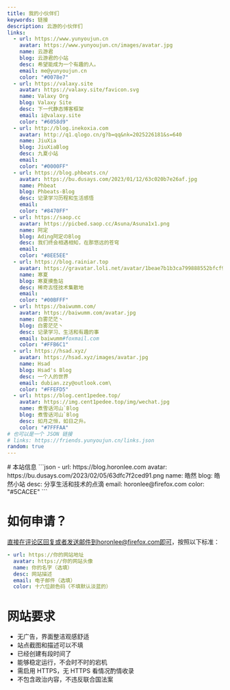 ```yaml
---
title: 我的小伙伴们
keywords: 链接
description: 云游的小伙伴们
links:
  - url: https://www.yunyoujun.cn
    avatar: https://www.yunyoujun.cn/images/avatar.jpg
    name: 云游君
    blog: 云游君的小站
    desc: 希望能成为一个有趣的人。
    email: me@yunyoujun.cn
    color: "#0078e7"
  - url: https://valaxy.site
    avatar: https://valaxy.site/favicon.svg
    name: Valaxy Org
    blog: Valaxy Site
    desc: 下一代静态博客框架
    email: i@valaxy.site
    color: "#6058d9"
  - url: http://blog.inekoxia.com
    avatar: http://q1.qlogo.cn/g?b=qq&nk=2025226181&s=640
    name: JiuXia
    blog: JiuXiaBlog
    desc: 九夏小站
    email: 
    color: "#0000FF"
  - url: https://blog.phbeats.cn/
    avatar: https://bu.dusays.com/2023/01/12/63c020b7e26af.jpg
    name: Phbeat
    blog: Phbeats-Blog
    desc: 记录学习历程和生活感悟
    email: 
    color: "#8470FF"
  - url: https://saop.cc
    avatar: https://picbed.saop.cc/Asuna/Asuna1x1.png
    name: 阿定
    blog: Ading阿定のBlog
    desc: 我们终会相遇相知，在那悠远的苍穹
    email: 
    color: "#8EE5EE"
  - url: https://blog.rainiar.top
    avatar: https://gravatar.loli.net/avatar/1beae7b1b3ca799888552bfcf9930a4e
    name: 寒夏
    blog: 寒夏摸鱼站
    desc: 稀奇古怪技术集散地
    email: 
    color: "#00BFFF"
  - url: https://baiwumm.com/
    avatar: https://baiwumm.com/avatar.jpg
    name: 白雾茫茫丶
    blog: 白雾茫茫丶
    desc: 记录学习、生活和有趣的事
    email: baiwumm#foxmail.com
    color: "#FFB6C1"
  - url: https://hsad.xyz/
    avatar: https://hsad.xyz/images/avatar.jpg
    name: Hsad
    blog: Hsad's Blog
    desc: 一个人的世界
    email: dubian.zzy@outlook.com\
    color: "#FFEFD5"
  - url: https://blog.cent1pedee.top/
    avatar: https://img.cent1pedee.top/img/wechat.jpg
    name: 煮雪话河山`Blog
    blog: 煮雪话河山`Blog
    desc: 如月之恒，如日之升。
    color: "#7FFFAA"
# 也可以是一个 JSON 链接
# links: https://friends.yunyoujun.cn/links.json
random: true
---
```


<YunLinks :links="frontmatter.links" :random="frontmatter.random" />
# 本站信息
```json
- url: https://blog.horonlee.com
  avatar: https://bu.dusays.com/2023/02/05/63dfc7f2ced91.png
  name: 皓然
  blog: 皓然小站
  desc: 分享生活和技术的点滴
  email: horonlee@firefox.com
  color: "#5CACEE"
```

# 如何申请？

直接在评论区回复或者发送邮件到horonlee@firefox.com即可，按照以下标准：
```yaml
- url: https://你的网站地址
  avatar: https://你的网站头像
  name: 你的名字（选填）
  desc: 网站描述
  email: 电子邮件（选填）
  color: 十六位颜色码（不填默认淡蓝的）
```

# 网站要求

- 无广告，界面整洁观感舒适
- 站点截图和描述可以不填
- 已经创建有段时间了
- 能够稳定运行，不会时不时的宕机
- 需启用 HTTPS，无 HTTPS 看情况酌情收录
- 不包含政治内容，不违反联合国法案
